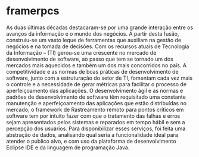 # framerpcs
As duas últimas décadas destacaram-se por uma grande interação entre os   avanços da informação e o mundo dos negócios. A partir desta fusão, construiu-se um   vasto leque de ferramentas que auxiliam na gestão de negócios e na tomada de   decisões. Com os recursos atuais de Tecnologia da Informação – (TI) gerou-se uma   crescente no mercado de desenvolvimento de software, ao passo que tem se tornado   um dos mercados mais aquecidos e também um dos mais concorridos no país.  A competitividade e as normas de boas práticas de desenvolvimento de   software, junto com a estruturação do setor de TI, fomentam cada vez mais o controle   e a necessidade de gerar métricas para facilitar o processo de aperfeiçoamento das   aplicações.  O desenvolvimento ágil e as normas e padrões de desenvolvimento de   software têm requisitado uma constante manutenção e aperfeiçoamento das   aplicações que estão distribuídas no mercado, o framework de Rastreamento remoto   para pontos críticos em software tem por intuito fazer com que o tratamento das falhas   e erros sejam apresentados pelos sistemas e reparados em tempo hábil e sem a  percepção dos usuários.  Para disponibilizar esses serviços, foi feita uma abstração de dados,   analisando qual seria a funcionalidade ideal para atender o publico alvo, e com uso da   plataforma de desenvolvimento Eclipse IDE e da linguagem de programação Java.
